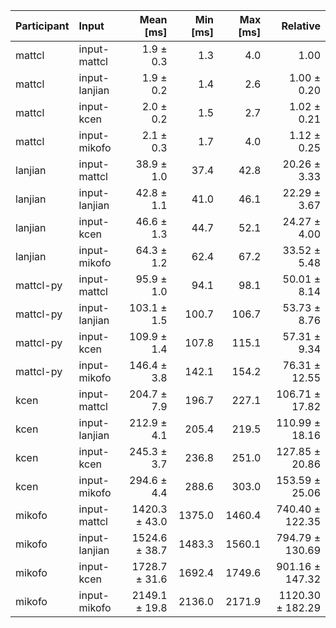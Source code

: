 | Participant | Input | Mean [ms] | Min [ms] | Max [ms] | Relative |
|:---|:---|---:|---:|---:|---:|
| mattcl | input-mattcl | 1.9 ± 0.3 | 1.3 | 4.0 | 1.00 |
| mattcl | input-lanjian | 1.9 ± 0.2 | 1.4 | 2.6 | 1.00 ± 0.20 |
| mattcl | input-kcen | 2.0 ± 0.2 | 1.5 | 2.7 | 1.02 ± 0.21 |
| mattcl | input-mikofo | 2.1 ± 0.3 | 1.7 | 4.0 | 1.12 ± 0.25 |
| lanjian | input-mattcl | 38.9 ± 1.0 | 37.4 | 42.8 | 20.26 ± 3.33 |
| lanjian | input-lanjian | 42.8 ± 1.1 | 41.0 | 46.1 | 22.29 ± 3.67 |
| lanjian | input-kcen | 46.6 ± 1.3 | 44.7 | 52.1 | 24.27 ± 4.00 |
| lanjian | input-mikofo | 64.3 ± 1.2 | 62.4 | 67.2 | 33.52 ± 5.48 |
| mattcl-py | input-mattcl | 95.9 ± 1.0 | 94.1 | 98.1 | 50.01 ± 8.14 |
| mattcl-py | input-lanjian | 103.1 ± 1.5 | 100.7 | 106.7 | 53.73 ± 8.76 |
| mattcl-py | input-kcen | 109.9 ± 1.4 | 107.8 | 115.1 | 57.31 ± 9.34 |
| mattcl-py | input-mikofo | 146.4 ± 3.8 | 142.1 | 154.2 | 76.31 ± 12.55 |
| kcen | input-mattcl | 204.7 ± 7.9 | 196.7 | 227.1 | 106.71 ± 17.82 |
| kcen | input-lanjian | 212.9 ± 4.1 | 205.4 | 219.5 | 110.99 ± 18.16 |
| kcen | input-kcen | 245.3 ± 3.7 | 236.8 | 251.0 | 127.85 ± 20.86 |
| kcen | input-mikofo | 294.6 ± 4.4 | 288.6 | 303.0 | 153.59 ± 25.06 |
| mikofo | input-mattcl | 1420.3 ± 43.0 | 1375.0 | 1460.4 | 740.40 ± 122.35 |
| mikofo | input-lanjian | 1524.6 ± 38.7 | 1483.3 | 1560.1 | 794.79 ± 130.69 |
| mikofo | input-kcen | 1728.7 ± 31.6 | 1692.4 | 1749.6 | 901.16 ± 147.32 |
| mikofo | input-mikofo | 2149.1 ± 19.8 | 2136.0 | 2171.9 | 1120.30 ± 182.29 |
